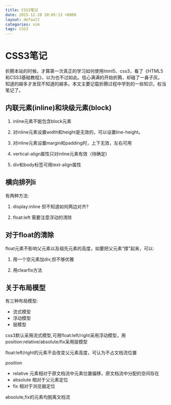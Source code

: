 ```yaml
---
title: CSS3笔记
date: 2015-12-28 20:05:13 +0800
layout: default
categories: vim
tags: CSS3
---
```


# CSS3笔记

折腾本站的时候，才算第一次真正的学习如何使用html5、css3，看了《HTML5和CSS3基础教程》，以为也不过如此。信心满满的开始折腾，却碰了一鼻子灰。知道的越多才发现不知道的越多。本文主要记载折腾过程中学到的一些知识，权当笔记了。

## 内联元素(inline)和块级元素(block)

1. inline元素不能包含block元素

2. 对inline元素设置width和height是无效的，可以设置line-height。

3. 对inline元素设置margin和padding时，上下无效，左右可用　

4. vertical-align属性只对inline元素有效（待确定)

5. div和body标签可用text-align属性

## 横向排列li

有两种方法:

1. display:inline 但不知道如何两边对齐?

2. float:left  需要注意浮动的清除

## 对于float的清除

float元素不影响父元素以及祖先元素的高度，如要把父元素“撑”起来，可以:

1. 用一个空元素加div,但不够优雅

2. 用clearfix方法

## 关于布局模型

有三种布局模型:

- 流式模型
- 浮动模型
- 层模型

css3默认采用流式模型,可用float:left/right采用浮动模型，用position:relative/absolute/fix采用层模型

float:left/right的元素不会改变父元素高度，可认为不占文档流位置

position
-  relative 元素相对于原文档流中元素位置偏移，原文档流中分配的空间存在
-  absolute 相对于父元素定位
-  fix      相对于浏览器定位

absolute,fix的元素均脱离文档流
